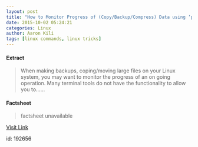 ```yaml
---
layout: post
title: "How to Monitor Progress of (Copy/Backup/Compress) Data using ‘pv’ Command"
date: 2015-10-02 05:24:21
categories: Linux
author: Aaron Kili
tags: [linux commands, linux tricks]
---
```



#### Extract
>When making backups, coping/moving large files on your Linux system, you may want to monitor the progress of an on going operation. Many terminal tools do not have the functionality to allow you to&#46;&#46;&#46;...

#### Factsheet
>factsheet unavailable

[Visit Link](http://www.tecmint.com/monitor-copy-backup-tar-progress-in-linux-using-pv-command/)

id:  192656
